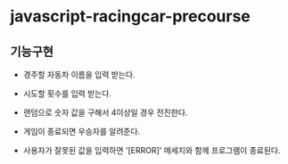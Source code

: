 # javascript-racingcar-precourse

## 기능구현
- 경주할 자동차 이름을 입력 받는다.


- 시도할 횟수를 입력 받는다.


- 랜덤으로 숫자 값을 구해서 4이상일 경우 전진한다.


- 게임이 종료되면 우승자를 알려준다.


- 사용자가 잘못된 값을 입력하면 '[ERROR]' 메세지와 함께 프로그램이 종료된다.